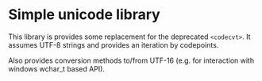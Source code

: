 Simple unicode library
===

This library is provides some replacement for the deprecated `<codecvt>`.
It assumes UTF-8 strings and provides an iteration by codepoints.

Also provides conversion methods to/from UTF-16 (e.g. for interaction with windows wchar_t based API).